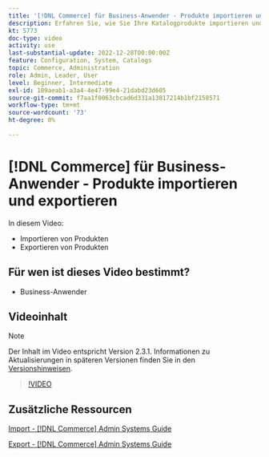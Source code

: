 ```yaml
---
title: '[!DNL Commerce] für Business-Anwender - Produkte importieren und exportieren'
description: Erfahren Sie, wie Sie Ihre Katalogprodukte importieren und exportieren.
kt: 5773
doc-type: video
activity: use
last-substantial-update: 2022-12-28T00:00:00Z
feature: Configuration, System, Catalogs
topic: Commerce, Administration
role: Admin, Leader, User
level: Beginner, Intermediate
exl-id: 109aeab1-a3a4-4e47-99e4-21dabd23d605
source-git-commit: f7aa1f0063cbcad6d331a13817214b1bf2158571
workflow-type: tm+mt
source-wordcount: '73'
ht-degree: 0%

---
```


# [!DNL Commerce] für Business-Anwender - Produkte importieren und exportieren

In diesem Video:

- Importieren von Produkten
- Exportieren von Produkten

## Für wen ist dieses Video bestimmt?

- Business-Anwender

## Videoinhalt

>[!NOTE]
>
>Der Inhalt im Video entspricht Version 2.3.1. Informationen zu Aktualisierungen in späteren Versionen finden Sie in den [Versionshinweisen](https://experienceleague.adobe.com/docs/commerce-operations/release/notes/overview.html?lang=de).

>[!VIDEO](https://video.tv.adobe.com/v/35958?quality=12&learn=on)

## Zusätzliche Ressourcen

[Import - [!DNL Commerce] Admin Systems Guide](https://experienceleague.adobe.com/docs/commerce-admin/systems/data-transfer/data-import.html?lang=de)

[Export - [!DNL Commerce] Admin Systems Guide](https://experienceleague.adobe.com/docs/commerce-admin/systems/data-transfer/data-export.html?lang=de)
